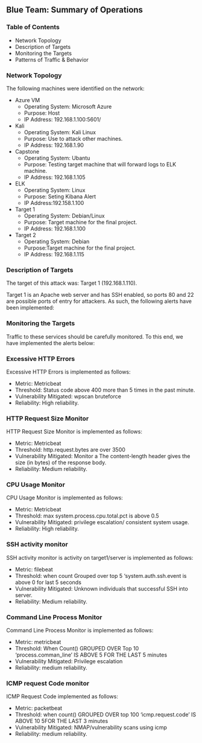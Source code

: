 ## Blue Team: Summary of Operations

### Table of Contents
- Network Topology
- Description of Targets
- Monitoring the Targets
- Patterns of Traffic & Behavior

### Network Topology
The following machines were identified on the network:
- Azure VM
   - Operating System: Microsoft Azure 
   - Purpose: Host 
   - IP Address: 192.168.1.100:5601/
- Kali
   - Operating System: Kali Linux
   - Purpose: Use to attack other machines.
   - IP Address: 192.168.1.90
- Capstone
   - Operating System: Ubantu
   - Purpose: Testing target machine that will forward logs to ELK machine. 
   - IP Address: 192.168.1.105
- ELK
   - Operating System: Linux
   - Purpose: Seting Kibana Alert
   - IP Address:192.158.1.100
- Target 1
   - Operating System: Debian/Linux 
   - Purpose: Target machine for the final project.
   - IP Address: 192.168.1.100
- Target 2
   - Operating System: Debian
   - Purpose:Target machine for the final project.
   - IP Address: 192.168.1.115

### Description of Targets
The target of this attack was: Target 1 (192.168.1.110).

Target 1 is an Apache web server and has SSH enabled, so ports 80 and 22 are possible ports of entry for attackers. As such, the following alerts have been implemented:

### Monitoring the Targets
Traffic to these services should be carefully monitored. To this end, we have implemented the alerts below:

### Excessive HTTP Errors
Excessive HTTP Errors is implemented as follows:
   - Metric: Metricbeat
   - Threshold: Status code above 400 more than 5 times in the past minute. 
   - Vulnerability Mitigated: wpscan bruteforce
   - Reliability: High reliability.

### HTTP Request Size Monitor
HTTP Request Size Monitor is implemented as follows:
   - Metric: Metricbeat
   - Threshold: http.request.bytes are over 3500
   - Vulnerability Mitigated: Monitor a The content-length header gives the size (in bytes) of the response body.
   - Reliability: Medium reliability.

### CPU Usage Monitor
CPU Usage Monitor is implemented as follows:
   - Metric: Metricbeat
   - Threshold: max system.process.cpu.total.pct is above 0.5 
   - Vulnerability Mitigated: privilege escalation/ consistent system usage.
   - Reliability: High reliability.

### SSH activity monitor
SSH activity monitor is activity on target1/server is implemented as follows:
   - Metric: filebeat
   - Threshold:  when count Grouped over top 5 ‘system.auth.ssh.event is above 0 for last 5 seconds
   - Vulnerability Mitigated: Unknown individuals that successful SSH into server.
   - Reliability: Medium reliability.

### Command Line Process Monitor
Command Line Process Monitor is implemented as follows:
   - Metric: metricbeat
   - Threshold: When Count() GROUPED OVER Top 10 ‘process.comman_line’ IS ABOVE 5 FOR THE LAST 5 minutes
   - Vulnerability Mitigated: Privilege escalation 
   - Reliability: medium reliability.

### ICMP request Code monitor
ICMP Request Code implemented as follows:
   - Metric: packetbeat
   - Threshold: when count() GROUPED OVER top 100 ‘icmp.request.code’ IS ABOVE 10 5FOR THE LAST 3 minutes
   - Vulnerability Mitigated: NMAP/vulnerability scans using icmp
   - Reliability: medium reliability.
